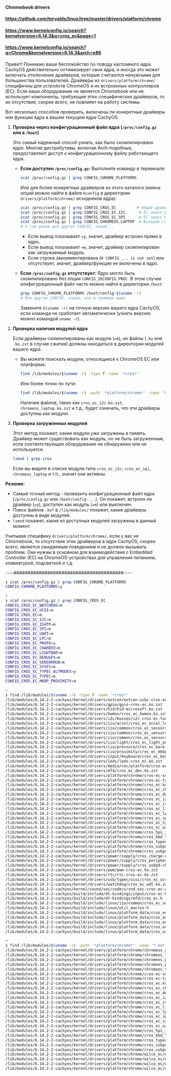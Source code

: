 #### Chromebook drivers
#### https://github.com/torvalds/linux/tree/master/drivers/platform/chrome
#### https://www.kernelconfig.io/search?kernelversion=6.14.3&q=cros_ec&page=1
#### https://www.kernelconfig.io/search?q=Chrome&kernelversion=6.14.3&arch=x86


Привет! Понимаю ваше беспокойство по поводу кастомного ядра. CachyOS действительно оптимизирует свои ядра, и иногда это может включать отключение драйверов, которые считаются ненужными для большинства пользователей. Драйверы из `drivers/platform/chrome/` специфичны для устройств ChromeOS и их встроенных контроллеров (EC). Если ваше оборудование не является Chromebook или не использует компоненты, требующие этих специфических драйверов, то их отсутствие, скорее всего, не повлияет на работу системы.

Вот несколько способов проверить, включены ли конкретные драйверы или функции ядра в вашем текущем ядре CachyOS:

1.  **Проверка через конфигурационный файл ядра (`/proc/config.gz` или в `/boot`)**

    Это самый надежный способ узнать, как было скомпилировано ядро. Многие дистрибутивы, включая Arch-подобные, предоставляют доступ к конфигурационному файлу работающего ядра.

    * **Если доступен `/proc/config.gz`:**
        Выполните команду в терминале:
        ```bash
        zcat /proc/config.gz | grep CONFIG_CHROME_PLATFORMS
        ```
        Или для более конкретных драйверов из этого каталога (имена опций можно найти в файле `Kconfig` в директории `drivers/platform/chrome/` исходников ядра):
        ```bash
        zcat /proc/config.gz | grep CONFIG_CROS_EC         # Общий драйвер EC
        zcat /proc/config.gz | grep CONFIG_CROS_EC_I2C      # EC через I2C
        zcat /proc/config.gz | grep CONFIG_CROS_EC_SPI      # EC через SPI
        zcat /proc/config.gz | grep CONFIG_CHROMEOS_LAPTOP  # Функции специфичные для лэптопов ChromeOS
        # и так далее для других CONFIG_ опций...
        ```
        * Если вывод показывает `=y`, значит, драйвер встроен прямо в ядро.
        * Если вывод показывает `=m`, значит, драйвер скомпилирован как загружаемый модуль.
        * Если строка закомментирована (`# CONFIG_... is not set`) или отсутствует, значит, драйвер/функция не включены в ядро.

    * **Если `/proc/config.gz` отсутствует:**
        Ядро могло быть скомпилировано без опции `CONFIG_IKCONFIG_PROC`. В этом случае конфигурационный файл часто можно найти в директории `/boot`:
        ```bash
        grep CONFIG_CHROME_PLATFORMS /boot/config-$(uname -r)
        # Или другие CONFIG_ опции, как в примере выше
        ```
        Замените `$(uname -r)` на точную версию вашего ядра CachyOS, если команда не сработает автоматически (узнать версию можно командой `uname -r`).

2.  **Проверка наличия модулей ядра**

    Если драйверы скомпилированы как модули (`=m`), их файлы (`.ko` или `.ko.zst` в случае сжатия) должны находиться в директории модулей вашего ядра.

    * Вы можете поискать модули, относящиеся к ChromeOS EC или платформе:
        ```bash
        find /lib/modules/$(uname -r) -type f -name '*cros*'
        ```
        Или более точно по пути:
        ```bash
        find /lib/modules/$(uname -r) -path '*platform/chrome*' -name '*.ko*'
        ```
        Наличие файлов, таких как `cros_ec_i2c.ko.zst`, `chromeos_laptop.ko.zst` и т.д., будет означать, что эти драйверы доступны как модули.

3.  **Проверка загруженных модулей**

    Этот метод покажет, какие модули *уже* загружены в память. Драйвер может существовать как модуль, но не быть загруженным, если соответствующее оборудование не обнаружено или не используется.
    ```bash
    lsmod | grep cros
    ```
    Если вы видите в списке модули типа `cros_ec_i2c`, `cros_ec_spi`, `chromeos_laptop` и т.п., значит они активны.

**Резюме:**

* Самый точный метод - проверить конфигурационный файл ядра (`/proc/config.gz` или `/boot/config-...`). Он покажет, встроен ли драйвер (`=y`), доступен как модуль (`=m`) или выключен.
* Поиск файлов `.ko*` в `/lib/modules/` покажет, какие драйверы доступны в виде модулей.
* `lsmod` покажет, какие из доступных модулей загружены в данный момент.

Учитывая специфику `drivers/platform/chrome/`, если у вас не Chromebook, то отсутствие этих драйверов в ядре CachyOS, скорее всего, является ожидаемым поведением и не должно вызывать проблем. Они нужны в основном для взаимодействия с Embedded Controller (EC) на ChromeOS-устройствах для управления питанием, клавиатурой, подсветкой и т.д.

----#######################################----
```bash
❯ zcat /proc/config.gz | grep CONFIG_CHROME_PLATFORMS
CONFIG_CHROME_PLATFORMS=y

~
❯ zcat /proc/config.gz | grep CONFIG_CROS_EC
CONFIG_CROS_EC_WATCHDOG=m
CONFIG_CROS_EC_UCSI=m
CONFIG_CROS_EC=m
CONFIG_CROS_EC_I2C=m
CONFIG_CROS_EC_ISHTP=m
CONFIG_CROS_EC_SPI=m
CONFIG_CROS_EC_UART=m
CONFIG_CROS_EC_LPC=m
CONFIG_CROS_EC_PROTO=y
CONFIG_CROS_EC_CHARDEV=m
CONFIG_CROS_EC_LIGHTBAR=m
CONFIG_CROS_EC_DEBUGFS=m
CONFIG_CROS_EC_SENSORHUB=m
CONFIG_CROS_EC_SYSFS=m
CONFIG_CROS_EC_TYPEC_ALTMODES=y
CONFIG_CROS_EC_TYPEC=m
CONFIG_CROS_EC_MKBP_PROXIMITY=m

~
❯ find /lib/modules/$(uname -r) -type f -name '*cros*'
/lib/modules/6.14.2-2-cachyos/kernel/drivers/extcon/extcon-usbc-cros-ec.ko.zst
/lib/modules/6.14.2-2-cachyos/kernel/drivers/gpio/gpio-cros-ec.ko.zst
/lib/modules/6.14.2-2-cachyos/kernel/drivers/hid/hid-microsoft.ko.zst
/lib/modules/6.14.2-2-cachyos/kernel/drivers/hwmon/cros_ec_hwmon.ko.zst
/lib/modules/6.14.2-2-cachyos/kernel/drivers/i2c/busses/i2c-cros-ec-tunnel.ko.zst
/lib/modules/6.14.2-2-cachyos/kernel/drivers/iio/accel/cros_ec_accel_legacy.ko.zst
/lib/modules/6.14.2-2-cachyos/kernel/drivers/iio/common/cros_ec_sensors/cros_ec_lid_angle.ko.zst
/lib/modules/6.14.2-2-cachyos/kernel/drivers/iio/common/cros_ec_sensors/cros_ec_sensors.ko.zst
/lib/modules/6.14.2-2-cachyos/kernel/drivers/iio/common/cros_ec_sensors/cros_ec_sensors_core.ko.zst
/lib/modules/6.14.2-2-cachyos/kernel/drivers/iio/light/cros_ec_light_prox.ko.zst
/lib/modules/6.14.2-2-cachyos/kernel/drivers/iio/pressure/cros_ec_baro.ko.zst
/lib/modules/6.14.2-2-cachyos/kernel/drivers/iio/proximity/cros_ec_mkbp_proximity.ko.zst
/lib/modules/6.14.2-2-cachyos/kernel/drivers/input/keyboard/cros_ec_keyb.ko.zst
/lib/modules/6.14.2-2-cachyos/kernel/drivers/leds/leds-cros_ec.ko.zst
/lib/modules/6.14.2-2-cachyos/kernel/drivers/media/cec/platform/cros-ec/cros-ec-cec.ko.zst
/lib/modules/6.14.2-2-cachyos/kernel/drivers/mfd/cros_ec_dev.ko.zst
/lib/modules/6.14.2-2-cachyos/kernel/drivers/platform/chrome/cros-ec-sensorhub.ko.zst
/lib/modules/6.14.2-2-cachyos/kernel/drivers/platform/chrome/cros-ec-typec.ko.zst
/lib/modules/6.14.2-2-cachyos/kernel/drivers/platform/chrome/cros_ec.ko.zst
/lib/modules/6.14.2-2-cachyos/kernel/drivers/platform/chrome/cros_ec_chardev.ko.zst
/lib/modules/6.14.2-2-cachyos/kernel/drivers/platform/chrome/cros_ec_debugfs.ko.zst
/lib/modules/6.14.2-2-cachyos/kernel/drivers/platform/chrome/cros_ec_i2c.ko.zst
/lib/modules/6.14.2-2-cachyos/kernel/drivers/platform/chrome/cros_ec_ishtp.ko.zst
/lib/modules/6.14.2-2-cachyos/kernel/drivers/platform/chrome/cros_ec_lightbar.ko.zst
/lib/modules/6.14.2-2-cachyos/kernel/drivers/platform/chrome/cros_ec_lpcs.ko.zst
/lib/modules/6.14.2-2-cachyos/kernel/drivers/platform/chrome/cros_ec_spi.ko.zst
/lib/modules/6.14.2-2-cachyos/kernel/drivers/platform/chrome/cros_ec_sysfs.ko.zst
/lib/modules/6.14.2-2-cachyos/kernel/drivers/platform/chrome/cros_ec_uart.ko.zst
/lib/modules/6.14.2-2-cachyos/kernel/drivers/platform/chrome/cros_hps_i2c.ko.zst
/lib/modules/6.14.2-2-cachyos/kernel/drivers/platform/chrome/cros_kbd_led_backlight.ko.zst
/lib/modules/6.14.2-2-cachyos/kernel/drivers/platform/chrome/cros_typec_switch.ko.zst
/lib/modules/6.14.2-2-cachyos/kernel/drivers/platform/chrome/cros_usbpd_logger.ko.zst
/lib/modules/6.14.2-2-cachyos/kernel/drivers/platform/chrome/cros_usbpd_notify.ko.zst
/lib/modules/6.14.2-2-cachyos/kernel/drivers/power/supply/cros_charge-control.ko.zst
/lib/modules/6.14.2-2-cachyos/kernel/drivers/power/supply/cros_peripheral_charger.ko.zst
/lib/modules/6.14.2-2-cachyos/kernel/drivers/power/supply/cros_usbpd-charger.ko.zst
/lib/modules/6.14.2-2-cachyos/kernel/drivers/pwm/pwm-cros-ec.ko.zst
/lib/modules/6.14.2-2-cachyos/kernel/drivers/rtc/rtc-cros-ec.ko.zst
/lib/modules/6.14.2-2-cachyos/kernel/drivers/usb/typec/ucsi/cros_ec_ucsi.ko.zst
/lib/modules/6.14.2-2-cachyos/kernel/drivers/watchdog/cros_ec_wdt.ko.zst
/lib/modules/6.14.2-2-cachyos/kernel/sound/soc/codecs/snd-soc-cros-ec-codec.ko.zst
/lib/modules/6.14.2-2-cachyos/build/include/dt-bindings/input/cros-ec-keyboard.h
/lib/modules/6.14.2-2-cachyos/build/include/dt-bindings/mfd/cros_ec.h
/lib/modules/6.14.2-2-cachyos/build/include/linux/iio/common/cros_ec_sensors_core.h
/lib/modules/6.14.2-2-cachyos/build/include/linux/util_macros.h
/lib/modules/6.14.2-2-cachyos/build/include/linux/platform_data/cros_ec_chardev.h
/lib/modules/6.14.2-2-cachyos/build/include/linux/platform_data/cros_ec_commands.h
/lib/modules/6.14.2-2-cachyos/build/include/linux/platform_data/cros_ec_proto.h
/lib/modules/6.14.2-2-cachyos/build/include/linux/platform_data/cros_ec_sensorhub.h
/lib/modules/6.14.2-2-cachyos/build/include/linux/platform_data/cros_usbpd_notify.h

~
❯ find /lib/modules/$(uname -r) -path '*platform/chrome*' -name '*.ko*'
/lib/modules/6.14.2-2-cachyos/kernel/drivers/platform/chrome/chromeos_acpi.ko.zst
/lib/modules/6.14.2-2-cachyos/kernel/drivers/platform/chrome/chromeos_laptop.ko.zst
/lib/modules/6.14.2-2-cachyos/kernel/drivers/platform/chrome/chromeos_privacy_screen.ko.zst
/lib/modules/6.14.2-2-cachyos/kernel/drivers/platform/chrome/chromeos_pstore.ko.zst
/lib/modules/6.14.2-2-cachyos/kernel/drivers/platform/chrome/chromeos_tbmc.ko.zst
/lib/modules/6.14.2-2-cachyos/kernel/drivers/platform/chrome/cros-ec-sensorhub.ko.zst
/lib/modules/6.14.2-2-cachyos/kernel/drivers/platform/chrome/cros-ec-typec.ko.zst
/lib/modules/6.14.2-2-cachyos/kernel/drivers/platform/chrome/cros_ec.ko.zst
/lib/modules/6.14.2-2-cachyos/kernel/drivers/platform/chrome/cros_ec_chardev.ko.zst
/lib/modules/6.14.2-2-cachyos/kernel/drivers/platform/chrome/cros_ec_debugfs.ko.zst
/lib/modules/6.14.2-2-cachyos/kernel/drivers/platform/chrome/cros_ec_i2c.ko.zst
/lib/modules/6.14.2-2-cachyos/kernel/drivers/platform/chrome/cros_ec_ishtp.ko.zst
/lib/modules/6.14.2-2-cachyos/kernel/drivers/platform/chrome/cros_ec_lightbar.ko.zst
/lib/modules/6.14.2-2-cachyos/kernel/drivers/platform/chrome/cros_ec_lpcs.ko.zst
/lib/modules/6.14.2-2-cachyos/kernel/drivers/platform/chrome/cros_ec_spi.ko.zst
/lib/modules/6.14.2-2-cachyos/kernel/drivers/platform/chrome/cros_ec_sysfs.ko.zst
/lib/modules/6.14.2-2-cachyos/kernel/drivers/platform/chrome/cros_ec_uart.ko.zst
/lib/modules/6.14.2-2-cachyos/kernel/drivers/platform/chrome/cros_hps_i2c.ko.zst
/lib/modules/6.14.2-2-cachyos/kernel/drivers/platform/chrome/cros_kbd_led_backlight.ko.zst
/lib/modules/6.14.2-2-cachyos/kernel/drivers/platform/chrome/cros_typec_switch.ko.zst
/lib/modules/6.14.2-2-cachyos/kernel/drivers/platform/chrome/cros_usbpd_logger.ko.zst
/lib/modules/6.14.2-2-cachyos/kernel/drivers/platform/chrome/cros_usbpd_notify.ko.zst
/lib/modules/6.14.2-2-cachyos/kernel/drivers/platform/chrome/wilco_ec/wilco_ec.ko.zst
/lib/modules/6.14.2-2-cachyos/kernel/drivers/platform/chrome/wilco_ec/wilco_ec_debugfs.ko.zst
/lib/modules/6.14.2-2-cachyos/kernel/drivers/platform/chrome/wilco_ec/wilco_ec_events.ko.zst
/lib/modules/6.14.2-2-cachyos/kernel/drivers/platform/chrome/wilco_ec/wilco_ec_telem.ko.zst
```
